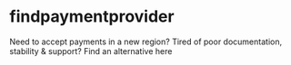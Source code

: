 # findpaymentprovider
Need to accept payments in a new region? Tired of poor documentation, stability &amp; support? Find an alternative here
